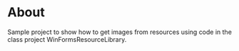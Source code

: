 ﻿# About

Sample project to show how to get images from resources using code in the class project WinFormsResourceLibrary.
